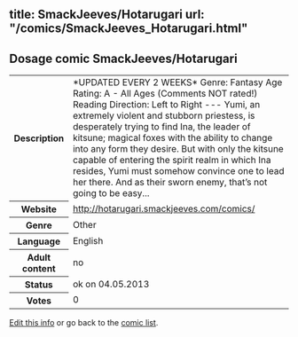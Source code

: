 title: SmackJeeves/Hotarugari
url: "/comics/SmackJeeves_Hotarugari.html"
---
Dosage comic SmackJeeves/Hotarugari
-----------------------------------------

<p id="msg"></p>
<script type="text/javascript">
if (window.location.search === '?edit_info_mail=sent_ok') {
  var elem = document.getElementById("msg");
  elem.innerHTML = 'Edited information sucessfully sent for review, which is usually done daily. Thanks!';
  elem.className = 'ok';
}
</script>
<table class="comicinfo">
<tr>
<th>Description</th><td>*UPDATED EVERY 2 WEEKS* Genre: Fantasy Age Rating: A - All Ages (Comments NOT rated!) Reading Direction: Left to Right --- Yumi, an extremely violent and stubborn priestess, is desperately trying to find Ina, the leader of kitsune; magical foxes with the ability to change into any form they desire. But with only the kitsune capable of entering the spirit realm in which Ina resides, Yumi must somehow convince one to lead her there. And as their sworn enemy, that’s not going to be easy...</td>
</tr>
<tr>
<th>Website</th><td><a href="http://hotarugari.smackjeeves.com/comics/">http://hotarugari.smackjeeves.com/comics/</a></td>
</tr>
<tr>
<th>Genre</th><td>Other</td>
</tr>
<tr>
<th>Language</th><td>English</td>
</tr>
<tr>
<th>Adult content</th><td>no</td>
</tr>
<tr>
<th>Status</th><td>ok on 04.05.2013</td>
</tr>
<tr>
<th>Votes</th><td>0</td>
</tr>
</table>

[Edit this info](SmackJeeves_Hotarugari_edit.html) or go back to the [comic list](../comic-index.html).
